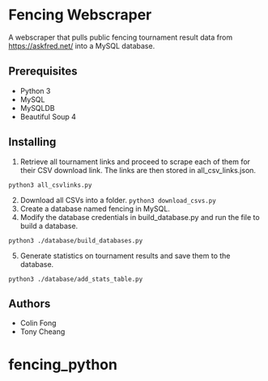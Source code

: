 # Fencing Webscraper
A webscraper that pulls public fencing tournament result data from https://askfred.net/ into a MySQL database.

## Prerequisites
* Python 3
* MySQL
* MySQLDB
* Beautiful Soup 4

## Installing
1. Retrieve all tournament links and proceed to scrape each of them for their CSV download link. The links are then stored in    all_csv_links.json.
```
python3 all_csvlinks.py
```
2. Download all CSVs into a folder.
`python3 download_csvs.py`
3. Create a database named fencing in MySQL.
4. Modify the database credentials in build_database.py and run the file to build a database.
```
python3 ./database/build_databases.py
```
5. Generate statistics on tournament results and save them to the database.
 ```
 python3 ./database/add_stats_table.py
 ```

## Authors
* Colin Fong
* Tony Cheang
  
# fencing_python

